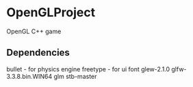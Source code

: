 # OpenGLProject
OpenGL C++ game

## Dependencies
bullet - for physics engine
freetype - for ui font
glew-2.1.0
glfw-3.3.8.bin.WIN64
glm
stb-master
